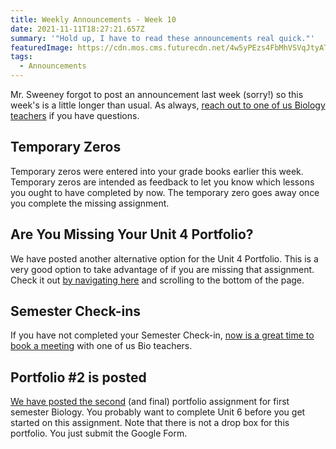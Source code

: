 ```yaml
---
title: Weekly Announcements - Week 10
date: 2021-11-11T18:27:21.657Z
summary: '"Hold up, I have to read these announcements real quick."'
featuredImage: https://cdn.mos.cms.futurecdn.net/4w5yPEzs4FbMhVSVqJtyAT-970-80.jpg.webp
tags:
  - Announcements
---
```

Mr. Sweeney forgot to post an announcement last week (sorry!) so this week's is a little longer than usual. As always, [reach out to one of us Biology teachers](/contact) if you have questions.

## Temporary Zeros

Temporary zeros were entered into your grade books earlier this week. Temporary zeros are intended as feedback to let you know which lessons you ought to have completed by now. The temporary zero goes away once you complete the missing assignment.

## Are You Missing Your Unit 4 Portfolio?

We have posted another alternative option for the Unit 4 Portfolio. This is a very good option to take advantage of if you are missing that assignment. Check it out [by navigating here](/posts/homeostasis-portfolio-(portfolio-1)/) and scrolling to the bottom of the page.

## Semester Check-ins

If you have not completed your Semester Check-in, [now is a great time to book a meeting](/contact) with one of us Bio teachers.

## Portfolio #2 is posted

[We have posted the second](/posts/henrietta-lacks-webquest-(portfolio-2)/) (and final) portfolio assignment for first semester Biology. You probably want to complete Unit 6 before you get started on this assignment. Note that there is not a drop box for this portfolio. You just submit the Google Form.
